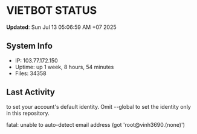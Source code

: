 # VIETBOT STATUS
**Updated**: Sun Jul 13 05:06:59 AM +07 2025

## System Info
- IP: 103.77.172.150
- Uptime: up 1 week, 8 hours, 54 minutes
- Files: 34358

## Last Activity

to set your account's default identity.
Omit --global to set the identity only in this repository.

fatal: unable to auto-detect email address (got 'root@vinh3690.(none)')
